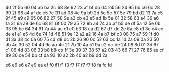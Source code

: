 40
2f  5b
60
04	ab	ba
2c
68  8e
62
23	af	bf	db
04
24	56
24
95	bb	c6
6c
28  99
2f
96  a4	af	de	e5
7e
31  ad
08
4e  9a	b9
2d
5c  5e
57
5e	79	bd	d2
13
7a  c5
9f
45	a9	c9
65
06  82
27
58	9e	a3	cb	e3	e5
ad
1b	5e
01
32	58	63
a4
36	a6
1a
31	6a	a9	de
6c
68  81
6f
00	79	a5
72
9b	a4
74
ab	af	b5	de  df
5a
12  5e
0b
33	95  bc
64
34  91
7a
44	ac  c1  e0
b3
18	ca
d2
67	d7	dc
2e
6a  c8
c1
3c	c4	ce	de	e1	e1	e5
4d
6e	74
1d
48	51  9e
12
a2	a2
16
4a	b7  bf	c3
08
75  a7
59
1f	d0	d1
3a
38	4c
0a
60	75	cd	d8	dc
2b
26  90
0c
52	63	cc
1a
1d  2a
09
0a	23	50	db
4c
30	52
04
4d	9c	aa
4c
21	7b
10
4a	51	9a	c2	dc	de
24
08  8d
01
3d	67  c1
06
4d	83
06
33	b8	b8	cb
1f
3e	30
37
38	57	a2
03
43  66
71
27	76	85	ae	cf
89
30	ce
54
bb	cf	da
93
10	a2
2b
40	a2  b9	dd
2a

e6	e6  e6
e7
e9
ea
ef
f0
f1	f1
f3
f7  f7  f7	f7
f8
fa
fc
fd

